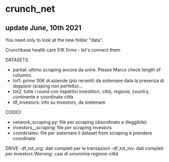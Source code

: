 # crunch_net
## update June, 10th 2021
You need only to look at the new folder "data".



Crunchbase health care 51K firms - let's connect them

DATASETS
- partial: ultimo scraping ancora da unire. Please Marco check length of columns.
- tot1: prime 30K di aziende (più recenti) da sistemare data la presenza di doppioni (sraping non perfetto)...
- tot2: tutte i round con rispettivi investitori, città, regione, country, continente e coordinate città
- df_investors: info su investors, da sistemare

CODICI 
- network_scraping.py: file per scraping (disordinato e illeggibile)
- investors__scraping: file per scraping investors
- coordinates: file per sistemare il dataset from scraping e prendere coordinate

DRIVE
-df_tot_org: dati completi per le transazioni
-df_tot_inv: dati completi per investors
_Warning_: casi di omonimia regione-città
